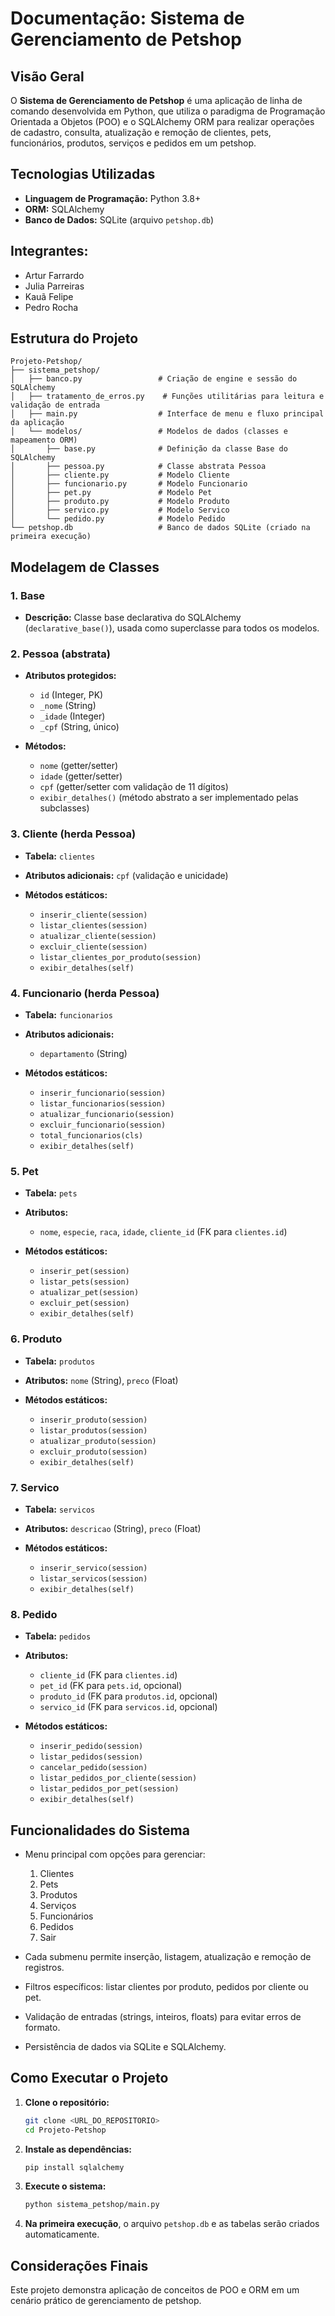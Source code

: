 # Documentação: Sistema de Gerenciamento de Petshop

## Visão Geral

O **Sistema de Gerenciamento de Petshop** é uma aplicação de linha de comando desenvolvida em Python, que utiliza o paradigma de Programação Orientada a Objetos (POO) e o SQLAlchemy ORM para realizar operações de cadastro, consulta, atualização e remoção de clientes, pets, funcionários, produtos, serviços e pedidos em um petshop.

## Tecnologias Utilizadas

* **Linguagem de Programação:** Python 3.8+
* **ORM:** SQLAlchemy
* **Banco de Dados:** SQLite (arquivo `petshop.db`)

## Integrantes:

* Artur Farrardo
* Julia Parreiras
* Kauã Felipe
* Pedro Rocha

## Estrutura do Projeto

```
Projeto-Petshop/
├── sistema_petshop/
│   ├── banco.py                 # Criação de engine e sessão do SQLAlchemy
│   ├── tratamento_de_erros.py    # Funções utilitárias para leitura e validação de entrada
│   ├── main.py                  # Interface de menu e fluxo principal da aplicação
│   └── modelos/                 # Modelos de dados (classes e mapeamento ORM)
│       ├── base.py              # Definição da classe Base do SQLAlchemy
│       ├── pessoa.py            # Classe abstrata Pessoa
│       ├── cliente.py           # Modelo Cliente
│       ├── funcionario.py       # Modelo Funcionario
│       ├── pet.py               # Modelo Pet
│       ├── produto.py           # Modelo Produto
│       ├── servico.py           # Modelo Servico
│       └── pedido.py            # Modelo Pedido
└── petshop.db                   # Banco de dados SQLite (criado na primeira execução)
```

## Modelagem de Classes

### 1. Base

* **Descrição:** Classe base declarativa do SQLAlchemy (`declarative_base()`), usada como superclasse para todos os modelos.

### 2. Pessoa (abstrata)

* **Atributos protegidos:**

  * `id` (Integer, PK)
  * `_nome` (String)
  * `_idade` (Integer)
  * `_cpf` (String, único)
* **Métodos:**

  * `nome` (getter/setter)
  * `idade` (getter/setter)
  * `cpf` (getter/setter com validação de 11 dígitos)
  * `exibir_detalhes()` (método abstrato a ser implementado pelas subclasses)

### 3. Cliente (herda Pessoa)

* **Tabela:** `clientes`
* **Atributos adicionais:** `cpf` (validação e unicidade)
* **Métodos estáticos:**

  * `inserir_cliente(session)`
  * `listar_clientes(session)`
  * `atualizar_cliente(session)`
  * `excluir_cliente(session)`
  * `listar_clientes_por_produto(session)`
  * `exibir_detalhes(self)`

### 4. Funcionario (herda Pessoa)

* **Tabela:** `funcionarios`
* **Atributos adicionais:**

  * `departamento` (String)
* **Métodos estáticos:**

  * `inserir_funcionario(session)`
  * `listar_funcionarios(session)`
  * `atualizar_funcionario(session)`
  * `excluir_funcionario(session)`
  * `total_funcionarios(cls)`
  * `exibir_detalhes(self)`

### 5. Pet

* **Tabela:** `pets`
* **Atributos:**

  * `nome`, `especie`, `raca`, `idade`, `cliente_id` (FK para `clientes.id`)
* **Métodos estáticos:**

  * `inserir_pet(session)`
  * `listar_pets(session)`
  * `atualizar_pet(session)`
  * `excluir_pet(session)`
  * `exibir_detalhes(self)`

### 6. Produto

* **Tabela:** `produtos`
* **Atributos:** `nome` (String), `preco` (Float)
* **Métodos estáticos:**

  * `inserir_produto(session)`
  * `listar_produtos(session)`
  * `atualizar_produto(session)`
  * `excluir_produto(session)`
  * `exibir_detalhes(self)`

### 7. Servico

* **Tabela:** `servicos`
* **Atributos:** `descricao` (String), `preco` (Float)
* **Métodos estáticos:**

  * `inserir_servico(session)`
  * `listar_servicos(session)`
  * `exibir_detalhes(self)`

### 8. Pedido

* **Tabela:** `pedidos`
* **Atributos:**

  * `cliente_id` (FK para `clientes.id`)
  * `pet_id` (FK para `pets.id`, opcional)
  * `produto_id` (FK para `produtos.id`, opcional)
  * `servico_id` (FK para `servicos.id`, opcional)
* **Métodos estáticos:**

  * `inserir_pedido(session)`
  * `listar_pedidos(session)`
  * `cancelar_pedido(session)`
  * `listar_pedidos_por_cliente(session)`
  * `listar_pedidos_por_pet(session)`
  * `exibir_detalhes(self)`

## Funcionalidades do Sistema

* Menu principal com opções para gerenciar:

  1. Clientes
  2. Pets
  3. Produtos
  4. Serviços
  5. Funcionários
  6. Pedidos
  7. Sair
* Cada submenu permite inserção, listagem, atualização e remoção de registros.
* Filtros específicos: listar clientes por produto, pedidos por cliente ou pet.
* Validação de entradas (strings, inteiros, floats) para evitar erros de formato.
* Persistência de dados via SQLite e SQLAlchemy.

## Como Executar o Projeto

1. **Clone o repositório:**

   ```bash
   git clone <URL_DO_REPOSITORIO>
   cd Projeto-Petshop
   ```

2. **Instale as dependências:**

   ```bash
   pip install sqlalchemy
   ```

3. **Execute o sistema:**

   ```bash
   python sistema_petshop/main.py
   ```

4. **Na primeira execução**, o arquivo `petshop.db` e as tabelas serão criados automaticamente.

## Considerações Finais

Este projeto demonstra aplicação de conceitos de POO e ORM em um cenário prático de gerenciamento de petshop.
